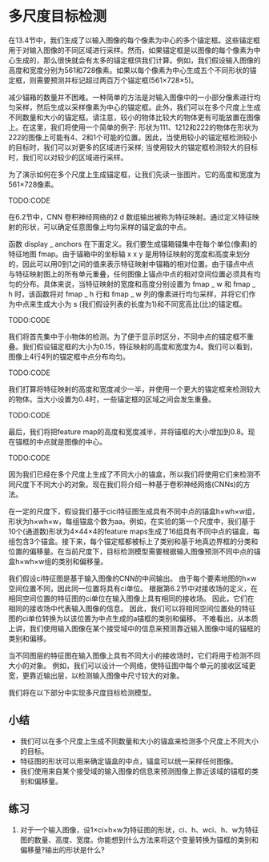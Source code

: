 

<!--
 * @version:
 * @Author:  StevenJokes https://github.com/StevenJokes
 * @Date: 2020-07-30 18:35:09
 * @LastEditors:  StevenJokes https://github.com/StevenJokes
 * @LastEditTime: 2020-07-30 18:44:50
 * @Description:MT
 * @TODO::
 * @Reference:http://preview.d2l.ai/d2l-en/master/chapter_computer-vision/multiscale-object-detection.html
-->

# 多尺度目标检测

在13.4节中，我们生成了以输入图像的每个像素为中心的多个锚定框。这些锚定框用于对输入图像的不同区域进行采样。然而，如果锚定框是以图像的每个像素为中心生成的，那么很快就会有太多的锚定框供我们计算。例如，我们假设输入图像的高度和宽度分别为561和728像素。如果以每个像素为中心生成五个不同形状的锚定框，则需要预测并标记超过两百万个锚定框(561×728×5)。

减少锚箱的数量并不困难。一种简单的方法是对输入图像中的一小部分像素进行均匀采样，然后生成以采样像素为中心的锚定框。此外，我们可以在多个尺度上生成不同数量和大小的锚定框。请注意，较小的物体比较大的物体更有可能放置在图像上。在这里，我们将使用一个简单的例子: 形状为111、1212和222的物体在形状为222的图像上可能有4、2和1个可能的位置。因此，当使用较小的锚定框检测较小的目标时，我们可以对更多的区域进行采样; 当使用较大的锚定框检测较大的目标时，我们可以对较少的区域进行采样。

为了演示如何在多个尺度上生成锚定框，让我们先读一张图片。它的高度和宽度为561×728像素。

TODO:CODE

在6.2节中，CNN 卷积神经网络的2 d 数组输出被称为特征映射。通过定义特征映射的形状，可以确定任意图像上均匀采样的锚定盒的中点。

函数 display _ anchors 在下面定义。我们要生成锚箱锚集中在每个单位(像素)的特征地图 fmap。由于锚箱中的坐标轴 x x y 是用特征映射的宽度和高度来划分的，因此可以用0到1之间的值来表示特征映射中锚箱的相对位置。由于锚点中点与特征映射图上的所有单元重叠，任何图像上锚点中点的相对空间位置必须具有均匀的分布。具体来说，当特征映射的宽度和高度分别设置为 fmap _ w 和 fmap _ h 时，该函数将对 fmap _ h 行和 fmap _ w 列的像素进行均匀采样，并将它们作为中点来生成大小为 s (我们假设列表的长度为1)和不同宽高比(比)的锚定框。

TODO:CODE

我们将首先集中于小物体的检测。为了便于显示时区分，不同中点的锚定框不重叠。我们假设锚定框的大小为0.15，特征映射的高度和宽度为4。我们可以看到，图像上4行4列的锚定框中点分布均匀。

TODO:CODE

我们打算将特征映射的高度和宽度减少一半，并使用一个更大的锚定框来检测较大的物体。当大小设置为0.4时，一些锚定框的区域之间会发生重叠。

TODO:CODE

最后，我们将把feature map的高度和宽度减半，并将锚框的大小增加到0.8。现在锚框的中点就是图像的中心。

TODO:CODE

因为我们已经在多个尺度上生成了不同大小的锚盒，所以我们将使用它们来检测不同尺度下不同大小的对象。现在我们将介绍一种基于卷积神经网络(CNNs)的方法。

在一定的尺度下，假设我们基于cici特征图生成具有不同中点的锚盒h×wh×w组，形状为h×wh×w，每组锚盒个数为aa。例如，在实验的第一个尺度中，我们基于10个(通道数)形状为4×44×4的feature maps生成了16组具有不同中点的锚盒，每组包含3个锚盒。接下来，每个锚定框都被标上了类别和基于地真边界框的分类和位置的偏移量。在当前尺度下，目标检测模型需要根据输入图像预测不同中点的锚盒h×wh×w组的类别和偏移量。

我们假设ci特征图是基于输入图像的CNN的中间输出。 由于每个要素地图的h×w空间位置不同，因此同一位置将具有ci单位。 根据第6.2节中对接收场的定义，在相同空间位置的特征图的ci单位在输入图像上具有相同的接收场。 因此，它们在相同的接收场中代表输入图像的信息。 因此，我们可以将相同空间位置处的特征图的ci单位转换为以该位置为中点生成的a锚框的类别和偏移。 不难看出，从本质上讲，我们使用输入图像在某个接受域中的信息来预测靠近输入图像中域的锚框的类别和偏移。

当不同图层的特征图在输入图像上具有不同大小的接收场时，它们将用于检测不同大小的对象。 例如，我们可以设计一个网络，使特征图中每个单元的接收区域更宽，更靠近输出层，以检测输入图像中尺寸较大的对象。

我们将在以下部分中实现多尺度目标检测模型。

## 小结

* 我们可以在多个尺度上生成不同数量和大小的锚盒来检测多个尺度上不同大小的目标。
* 特征图的形状可以用来确定锚盒的中点，锚盒可以统一采样任何图像。
* 我们使用来自某个接受域的输入图像的信息来预测图像上靠近该域的锚框的类别和偏移量。

## 练习

1. 对于一个输入图像，设1×ci×h×w为特征图的形状，ci、h、wci、h、w为特征图的数量、高度、宽度。你能想到什么方法来将这个变量转换为锚框的类别和偏移量?输出的形状是什么?
